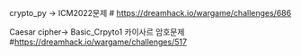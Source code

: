 crypto_py -> ICM2022문제  # https://dreamhack.io/wargame/challenges/686


Caesar cipher-> Basic_Crpyto1 카이사르 암호문제 #https://dreamhack.io/wargame/challenges/517
